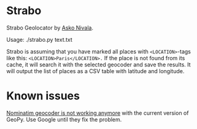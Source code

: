 # Strabo

Strabo Geolocator by [Asko Nivala](http://askonivala.github.io).

Usage: ./strabo.py text.txt

Strabo is assuming that you have marked all places with `<LOCATION>`-tags like this: `<LOCATION>Paris</LOCATION>.` If the place is not found from its 
cache, it will search it with the selected geocoder and save the results. It will output the list of places as a CSV table with latitude and 
longitude.

# Known issues

[Nominatim geocoder is not working anymore](https://github.com/geopy/geopy/issues/185) with the current version of GeoPy. Use Google 
until they fix the problem.
